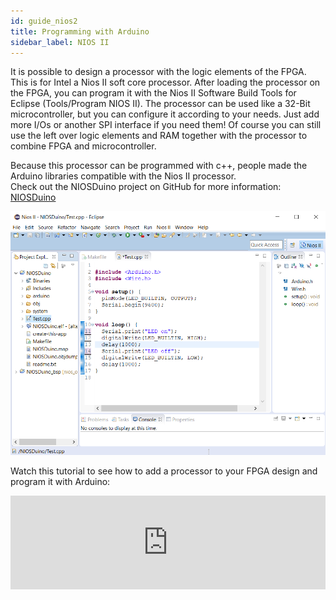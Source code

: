 ```yaml
---
id: guide_nios2
title: Programming with Arduino
sidebar_label: NIOS II
---
```


It is possible to design a processor with the logic elements of the FPGA. This is for Intel a Nios II soft core processor. 
After loading the processor on the FPGA, you can program it with the Nios II Software Build Tools for Eclipse (Tools/Program NIOS II). 
The processor can be used like a 32-Bit microcontroller, but you can configure it according to your needs. Just add more I/Os or another SPI interface if you need them!
Of course you can still use the left over logic elements and RAM together with the processor to combine FPGA and microcontroller.

Because this processor can be programmed with c++, people made the Arduino libraries compatible with the Nios II processor.<br>
Check out the NIOSDuino project on GitHub for more information: <a href="https://github.com/dimag0g/nios_duino" target="_blank">NIOSDuino</a>

![VHDP Overview](assets/getstarted/NIOSDuino.PNG)

Watch this tutorial to see how to add a processor to your FPGA design and program it with Arduino:
<div class="fluidMedia"><iframe id="ytplayer" type="text/html" width="100%" src="https://www.youtube.com/embed/YhavjKajX_w?autoplay=0&origin=http://vhdplus.com" frameborder="0" allowfullscreen></iframe></div>

